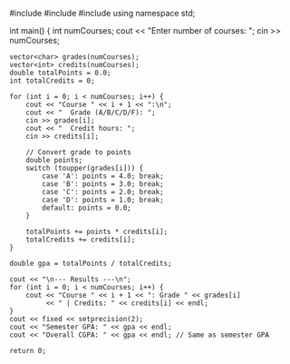 #include <iostream>
#include <vector>
#include <iomanip>
using namespace std;

int main() {
    int numCourses;
    cout << "Enter number of courses: ";
    cin >> numCourses;

    vector<char> grades(numCourses);
    vector<int> credits(numCourses);
    double totalPoints = 0.0;
    int totalCredits = 0;

    for (int i = 0; i < numCourses; i++) {
        cout << "Course " << i + 1 << ":\n";
        cout << "  Grade (A/B/C/D/F): ";
        cin >> grades[i];
        cout << "  Credit hours: ";
        cin >> credits[i];

        // Convert grade to points
        double points;
        switch (toupper(grades[i])) {
            case 'A': points = 4.0; break;
            case 'B': points = 3.0; break;
            case 'C': points = 2.0; break;
            case 'D': points = 1.0; break;
            default: points = 0.0;
        }

        totalPoints += points * credits[i];
        totalCredits += credits[i];
    }

    double gpa = totalPoints / totalCredits;
    
    cout << "\n--- Results ---\n";
    for (int i = 0; i < numCourses; i++) {
        cout << "Course " << i + 1 << ": Grade " << grades[i] 
             << " | Credits: " << credits[i] << endl;
    }
    cout << fixed << setprecision(2);
    cout << "Semester GPA: " << gpa << endl;
    cout << "Overall CGPA: " << gpa << endl; // Same as semester GPA

    return 0;
